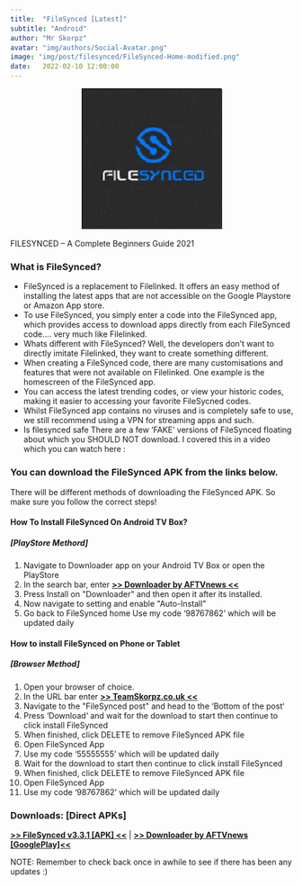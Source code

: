 ```yaml
---
title:  "FileSynced [Latest]"
subtitle: "Android"
author: "Mr Skorpz"
avatar: "img/authors/Social-Avatar.png"
image: "img/post/filesynced/FileSynced-Home-modified.png"
date:   2022-02-10 12:00:00
---
```


<div style="text-align: center"><img src="img/post/filesynced/FileSynced.png" width="250" height="250" /></div>

FILESYNCED – A Complete Beginners Guide 2021

### What is FileSynced?
- FileSynced is a replacement to Filelinked. It offers an easy method of installing the latest apps that are not accessible on the Google Playstore or Amazon App store.
- To use FileSynced, you simply enter a code into the FileSynced app, which provides access to download apps directly from each FileSynced code…. very much like Filelinked.
- Whats different with FileSynced?
Well, the developers don’t want to directly imitate Filelinked, they want to create something different.
- When creating a FileSynced code, there are many customisations and features that were not available on Filelinked. One example is the homescreen of the FileSynced app.
- You can access the latest trending codes, or view your historic codes, making it easier to accessing your favorite FileSycned codes.
- Whilst FileSynced app contains no viruses and is completely safe to use, we still recommend using a VPN for streaming apps and such.
- Is filesynced safe
There are a few ‘FAKE’ versions of FileSynced floating about which you SHOULD NOT download. I covered this in a video which you can watch here :

### You can download the FileSynced APK from the links below.
There will be different methods of downloading the FileSynced APK.
So make sure you follow the correct steps!

#### How To Install FileSynced On Android TV Box?
##### [PlayStore Methord]
1. Navigate to Downloader app on your Android TV Box or open the PlayStore
2. In the search bar, enter [**>> Downloader by AFTVnews <<**](https://play.google.com/store/apps/details?id=com.esaba.downloader)
3. Press Install on "Downloader" and then open it after its installed.
4. Now navigate to setting and enable "Auto-Install"
5. Go back to FileSynced home Use my code ‘98767862’ which will be updated daily

#### How to install FileSynced on Phone or Tablet
##### [Browser Method]
1. Open your browser of choice.
2. In the URL bar enter [**>> TeamSkorpz.co.uk <<**](https://teamskorpz.co.uk)
3. Navigate to the "FileSynced post" and head to the ‘Bottom of the post‘
4. Press ‘Download‘ and wait for the download to start then continue to click install FileSynced
5. When finished, click DELETE to remove FileSynced APK file
6. Open FileSynced App
7. Use my code ‘55555555’ which will be updated daily
8. Wait for the download to start then continue to click install FileSynced
9. When finished, click DELETE to remove FileSynced APK file
10. Open FileSynced App
11. Use my code ‘98767862’ which will be updated daily

### Downloads: [Direct APKs]

[**>> FileSynced v3.3.1 [APK] <<**](https://bit.ly/BingieTVApk)
|
[**>> Downloader by AFTVnews [GooglePlay]<<**](https://play.google.com/store/apps/details?id=com.esaba.downloader)

NOTE: Remember to check back once in awhile to see if there has been any updates :)